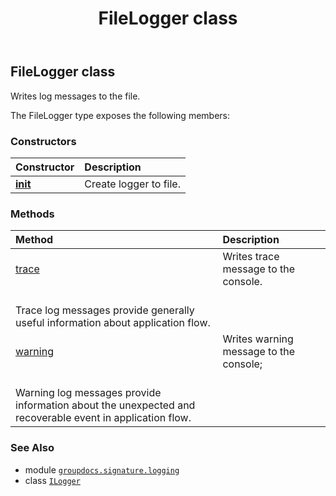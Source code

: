 ﻿---
title: FileLogger class
second_title: GroupDocs.Signature for Python via .NET API References
description: 
type: docs
url: /python-net/groupdocs.signature.logging/filelogger/
is_root: false
weight: 20
---

## FileLogger class

Writes log messages to the file.



The FileLogger type exposes the following members:

### Constructors
| Constructor | Description |
| :- | :- |
| [__init__](/signature/python-net/groupdocs.signature.logging/filelogger/__init__/#str) | Create logger to file. |


### Methods
| Method | Description |
| :- | :- |
| [trace](/signature/python-net/groupdocs.signature.logging/filelogger/trace/#str) | Writes trace message to the console.<br/>Trace log messages provide generally useful information about application flow. |
| [warning](/signature/python-net/groupdocs.signature.logging/filelogger/warning/#str) | Writes warning message to the console;<br/>Warning log messages provide information about the unexpected and recoverable event in application flow. |



### See Also
* module [`groupdocs.signature.logging`](..)
* class [`ILogger`](/signature/python-net/groupdocs.signature.logging/ilogger)
